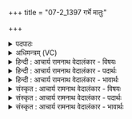 +++
title = "07-2_1397 गर्भे मातुः"

+++
<details><summary>पदपाठः</summary>

ग꣡र्भे꣢꣯। मा꣣तुः꣢। पि꣣तुः꣢। पि꣣ता꣢। वि꣣दिद्युतानः꣢। वि꣣। दिद्युतानः꣢। अ꣣क्ष꣡रे꣢। सी꣡द꣢꣯न्। ऋ꣣त꣡स्य꣢। यो꣡नि꣢꣯म्। आ। १३९७।
</details>

<details><summary>अधिमन्त्रम् (VC)</summary>

- अग्निः
- भरद्वाजो बार्हस्पत्यः
- गायत्री
- षड्जः
</details>

<details><summary>हिन्दी : आचार्य रामनाथ वेदालंकार - विषयः</summary>

आगे फिर आचार्य का विषय वर्णित करते हैं।
</details>

<details><summary>हिन्दी : आचार्य रामनाथ वेदालंकार - पदार्थः</summary>

पदार्थान्वयभाषाः -  जो (मातुः) माता सावित्री के (गर्भे) गर्भ में स्थित हो चुका है,जो (पितुः) मेरे पिता का भी (पिता) द्वितीय जन्म देनेवाला है,जो (अक्षरे) अक्षर परब्रह्म में (विदिद्युतानः) विशेषरूप से प्रकाशमान है और जो (ऋतस्य) सत्य ज्ञान के (योनिम्) कारणभूत वेद के (आसीदन्) निकट स्थित है,वह (अग्निः) विद्या से प्रकाशित आचार्य,मेरे (वृत्राणि) दोषों को (जङ्घनत्) अतिशयरूप से नष्ट करे।[यहाँ अग्निः वृत्राणि,जङ्घनत् पद पूर्वमन्त्र से लाये गए हैं]॥२॥
</details>

<details><summary>हिन्दी : आचार्य रामनाथ वेदालंकार - भावार्थः</summary>

भावार्थभाषाः -  जो स्वयं सावित्री और आचार्य के गर्भ में रहकर द्विज हो चुका है,वही विद्वान् सच्चरित्र आचार्य शिष्यों को विद्वान् बनाने तथा उनके दोषों को दूर करने में समर्थ होता है ॥२॥
</details>

<details><summary>संस्कृत : आचार्य रामनाथ वेदालंकार - विषयः</summary>

अथ पुनराचार्यविषयमाह।
</details>

<details><summary>संस्कृत : आचार्य रामनाथ वेदालंकार - पदार्थः</summary>

पदार्थान्वयभाषाः -  यः(मातुः)सावित्र्याः(गर्भे)उदरे स्थितः,यः(पितुः)मम पितुरपि(पिता)द्वितीयजन्मप्रदाता अस्ति यः(अक्षरे)अविनश्वरे परब्रह्मणि(विदिद्युतानः)विशेषेण प्रकाशमानो विद्यते,यश्च(ऋतस्य)सत्यज्ञानस्य(योनिम्)कारणभूतम् वेदम्(आसीदन्)आसन्नो वर्तते,स मम वृत्राणि दोषान् जङ्घनत् भृशं हन्यादिति पूर्वेण सम्बन्धः ॥२॥२
</details>

<details><summary>संस्कृत : आचार्य रामनाथ वेदालंकार - भावार्थः</summary>

भावार्थभाषाः -  यः स्वयं सावित्र्या आचार्यस्य च गर्भे स्थित्वा द्विजन्मा जातः स एव विद्वान् सच्चरित्र आचार्यः शिष्यान् विदुषः कर्तुं तेषां दोषांश्चापहर्तुं क्षमते ॥२॥
</details>